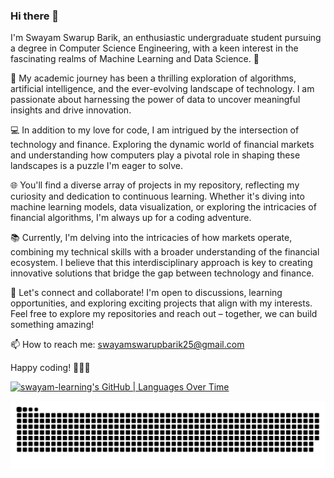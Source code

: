 ### Hi there 👋

<!--
**swayam-learning/swayam-learning** is a ✨ _special_ ✨ repository because its `README.md` (this file) appears on your GitHub profile.

Here are some ideas to get you started:

- 🔭 I’m currently working on ...
- 🌱 I’m currently learning ...
- 👯 I’m looking to collaborate on ...
- 🤔 I’m looking for help with ...
- 💬 Ask me about ...
- 📫 How to reach me: ...
- 😄 Pronouns: ...
- ⚡ Fun fact: ...
-->

I'm Swayam Swarup Barik, an enthusiastic undergraduate student pursuing a degree in Computer Science Engineering, with a keen interest in the fascinating realms of Machine Learning and Data Science. 🚀

🧠 My academic journey has been a thrilling exploration of algorithms, artificial intelligence, and the ever-evolving landscape of technology. I am passionate about harnessing the power of data to uncover meaningful insights and drive innovation.

💻 In addition to my love for code, I am intrigued by the intersection of technology and finance. Exploring the dynamic world of financial markets and understanding how computers play a pivotal role in shaping these landscapes is a puzzle I'm eager to solve.

🌐 You'll find a diverse array of projects in my repository, reflecting my curiosity and dedication to continuous learning. Whether it's diving into machine learning models, data visualization, or exploring the intricacies of financial algorithms, I'm always up for a coding adventure.


📚 Currently, I'm delving into the intricacies of how markets operate, combining my technical skills with a broader understanding of the financial ecosystem. I believe that this interdisciplinary approach is key to creating innovative solutions that bridge the gap between technology and finance.

🔗 Let's connect and collaborate! I'm open to discussions, learning opportunities, and exploring exciting projects that align with my interests. Feel free to explore my repositories and reach out – together, we can build something amazing!

📫 How to reach me: swayamswarupbarik25@gmail.com

Happy coding! 🚀👨‍💻









[![swayam-learning's GitHub | Languages Over Time](https://stats.quine.sh/swayam-learning/languages-over-time?theme=dark)](https://quine.sh?utm_source=widgets&utm_campaign=swayam-learning)






 <picture>
  <source media="(prefers-color-scheme: dark)" srcset="https://github.com/swayam-learning/swayam-learning/blob/output/github-contribution-grid-snake-dark.svg">
  <source media="(prefers-color-scheme: light)" srcset="https://github.com/swayam-learning/swayam-learning/blob/output/github-contribution-grid-snake-dark.svg">
  <img alt="github-snake" src="https://github.com/swayam-learning/swayam-learning/blob/output/github-contribution-grid-snake-dark.svg">
</picture>
